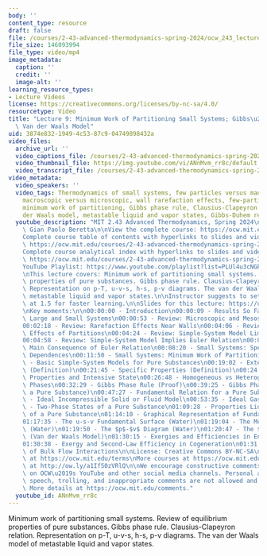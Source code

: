 ```yaml
---
body: ''
content_type: resource
draft: false
file: /courses/2-43-advanced-thermodynamics-spring-2024/ocw_243_lecture09_2024mar05_360p_16_9.mp4
file_size: 146093994
file_type: video/mp4
image_metadata:
  caption: ''
  credit: ''
  image-alt: ''
learning_resource_types:
- Lecture Videos
license: https://creativecommons.org/licenses/by-nc-sa/4.0/
resourcetype: Video
title: "Lecture 9: Minimum Work of Partitioning Small Systems; Gibbs\u2019 Phase Rule;\
  \ Van der Waals Model"
uid: 3874e832-1949-4c53-87c9-04749898432a
video_files:
  archive_url: ''
  video_captions_file: /courses/2-43-advanced-thermodynamics-spring-2024/11Yw3lnB-cUMwkFsuXxlFCNbZOeIwFSwx_transcript.webvtt
  video_thumbnail_file: https://img.youtube.com/vi/ANnMvm_rr8c/default.jpg
  video_transcript_file: /courses/2-43-advanced-thermodynamics-spring-2024/11Yw3lnB-cUMwkFsuXxlFCNbZOeIwFSwx_transcript.pdf
video_metadata:
  video_speakers: ''
  video_tags: Thermodynamics of small systems, few particles versus many particles,
    macroscopic versus microscopic, wall rarefaction effects, few-particle systems,
    minimum work of partitioning, Gibbs phase rule, Clausius-Clapeyron relation, van
    der Waals model, metastable liquid and vapor states, Gibbs-Duhem relation.
  youtube_description: "MIT 2.43 Advanced Thermodynamics, Spring 2024\nInstructor:\
    \ Gian Paolo Beretta\n\nView the complete course: https://ocw.mit.edu/courses/2-43-advanced-thermodynamics-spring-2024/\n\
    Complete course table of contents with hyperlinks to slides and video timestamps:\
    \ https://ocw.mit.edu/courses/2-43-advanced-thermodynamics-spring-2024/resources/mit2_43_s24_toc_slides_pdf/\n\
    Complete course analytical index with hyperlinks to slides and video timestamps:\
    \ https://ocw.mit.edu/courses/2-43-advanced-thermodynamics-spring-2024/resources/mit2_43_s24_index_slides_pdf/\n\
    YouTube Playlist: https://www.youtube.com/playlist?list=PLUl4u3cNGP6309d0oJDiVo1CvxUQXJ2il\n\
    \nThis lecture covers: Minimum work of partitioning small systems. Review of equilibrium\
    \ properties of pure substances. Gibbs phase rule. Clausius-Clapeyron relation.\
    \ Representation on p-T, u-v-s, h-s, p-v diagrams. The van der Waals model of\
    \ metastable liquid and vapor states.\n\nInstructor suggests to set viewing speed\
    \ at 1.5 for faster learning.\n\nSlides for this lecture: https://ocw.mit.edu/courses/2-43-advanced-thermodynamics-spring-2024/resources/mit2_43_s24_lec09_pdf/\n\
    \nKey moments:\n\n00:00:00 - Introduction\n00:00:09 - Results So Far Hold for\
    \ Large and Small Systems\n00:00:53 - Review: Microscopic and Mesoscopic vs Macroscopic\n\
    00:02:18 - Review: Rarefaction Effects Near Walls\n00:04:06 - Review: Neglecting\
    \ Effects of Partitions\n00:04:24 - Review: Simple-System Model Limiting Assumptions\n\
    00:04:58 - Review: Simple-System Model Implies Euler Relation\n00:07:19 - Review:\
    \ Main Consequence of Euler Relation\n00:08:20 - Small Systems: Specific Properties\
    \ Dependences\n00:11:50 - Small Systems: Minimum Work of Partitioning\n00:18:21\
    \ - Basic Simple-System Models for Pure Substances\n00:19:02 - Extensive Properties\
    \ (Definition)\n00:21:45 - Specific Properties (Definition)\n00:24:20 - Intensive\
    \ Properties and Intensive State\n00:26:48 - Homogeneous vs Heterogeneous States;\
    \ Phases\n00:32:29 - Gibbs Phase Rule (Proof)\n00:39:25 - Gibbs Phase Rule (for\
    \ a Pure Substance)\n00:47:27 - Fundamental Relation for a Pure Substance\n00:49:23\
    \ - Ideal Incompressible Solid or Fluid Model\n00:53:35 - Ideal Gas Model\n01:04:28\
    \ - Two-Phase States of a Pure Substance\n01:09:28 - Properties Liquid-Vapor States\
    \ of a Pure Substance\n01:14:10 - Graphical Representation of Fundamental Relation\n\
    01:17:35 - The u-s-v Fundamental Surface (Water)\n01:19:04 - The Mollier h-s Diagram\
    \ (Water)\n01:19:50 - The $p$-$v$ Diagram (Water)\n01:20:47 - The $p$-$v$ Diagram\
    \ (Van der Waals Model)\n01:30:15 - Exergies and Efficiencies in Energy Conversion\n\
    01:30:38 - Exergy and Second-Law Efficiency in Cogeneration\n01:31:04 - Exergy\
    \ of Bulk Flow Interactions\n\nLicense: Creative Commons BY-NC-SA\nMore information\
    \ at https://ocw.mit.edu/terms\nMore courses at https://ocw.mit.edu\nSupport OCW\
    \ at http://ow.ly/a1If50zVRlQ\n\nWe encourage constructive comments and discussion\
    \ on OCW\u2019s YouTube and other social media channels. Personal attacks, hate\
    \ speech, trolling, and inappropriate comments are not allowed and may be removed.\
    \ More details at https://ocw.mit.edu/comments."
  youtube_id: ANnMvm_rr8c
---
```

Minimum work of partitioning small systems. Review of equilibrium properties of pure substances. Gibbs phase rule. Clausius-Clapeyron relation. Representation on p-T, u-v-s, h-s, p-v diagrams. The van der Waals model of metastable liquid and vapor states.